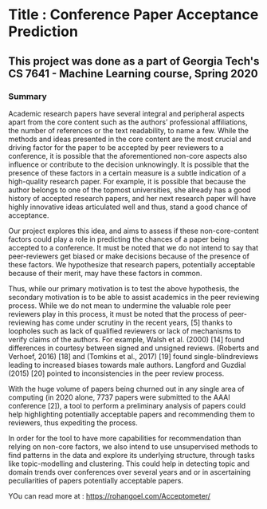 # Title : Conference Paper Acceptance Prediction

## This project was done as a part of Georgia Tech's  CS 7641 - Machine Learning course, Spring 2020

### Summary
Academic research papers have several integral and peripheral aspects apart from the core content such as the authors’ professional affiliations, the number of references or the text readability, to name a few. While the methods and ideas presented in the core content are the most crucial and driving factor for the paper to be accepted by peer reviewers to a conference, it is possible that the aforementioned non-core aspects also influence or contribute to the decision unknowingly. It is possible that the presence of these factors in a certain measure is a subtle indication of a high-quality research paper. For example, it is possible that because the author belongs to one of the topmost universities, she already has a good history of accepted research papers, and her next research paper will have highly innovative ideas articulated well and thus, stand a good chance of acceptance.

Our project explores this idea, and aims to assess if these non-core-content factors could play a role in predicting the chances of a paper being accepted to a conference. It must be noted that we do not intend to say that peer-reviewers get biased or make decisions because of the presence of these factors. We hypothesize that research papers, potentially acceptable because of their merit, may have these factors in common.

Thus, while our primary motivation is to test the above hypothesis, the secondary motivation is to be able to assist academics in the peer reviewing process. While we do not mean to undermine the valuable role peer reviewers play in this process, it must be noted that the process of peer-reviewing has come under scrutiny in the recent years, [5] thanks to loopholes such as lack of qualified reviewers or lack of mechanisms to verify claims of the authors. For example, Walsh et al. (2000) [14] found differences in courtesy between signed and unsigned reviews. (Roberts and Verhoef, 2016) [18] and (Tomkins et al., 2017) [19] found single-blindreviews leading to increased biases towards male authors. Langford and Guzdial (2015) [20] pointed to inconsistencies in the peer review process.

With the huge volume of papers being churned out in any single area of computing (in 2020 alone, 7737 papers were submitted to the AAAI conference [2]), a tool to perform a preliminary analysis of papers could help highlighting potentially acceptable papers and recommending them to reviewers, thus expediting the process.

In order for the tool to have more capabilities for recommendation than relying on non-core factors, we also intend to use unsupervised methods to find patterns in the data and explore its underlying structure, through tasks like topic-modelling and clustering. This could help in detecting topic and domain trends over conferences over several years and or in ascertaining peculiarities of papers potentially acceptable papers. 

YOu can read more at : https://rohangoel.com/Acceptometer/
